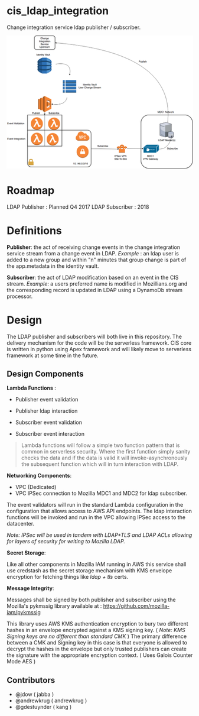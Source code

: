 # cis_ldap_integration
Change integration service ldap publisher / subscriber.

![diagram](docs/images/cis_ldap_integration.png)


# Roadmap

LDAP Publisher : Planned Q4 2017
LDAP Subscriber : 2018

# Definitions

__Publisher__: the act of receiving change events in the change integration service stream from a change event in LDAP.  _Example_ : an ldap user is added to a new group and within "n" minutes that group change is part of the app.metadata in the identity vault.

__Subscriber__: the act of LDAP modification based on an event in the CIS stream.  _Example_: a users preferred name is modified in Mozillians.org and the corresponding record is updated in LDAP using a DynamoDb stream processor.

# Design

The LDAP publisher and subscribers will both live in this repository.  The delivery mechanism for the code will be the serverless framework.  CIS core is written in python using Apex framework and will likely move to serverless framework at some time in the future.  

## Design Components

__Lambda Functions__ :

  - Publisher event validation
  - Publisher ldap interaction

  - Subscriber event validation
  - Subscriber event interaction

> Lambda functions will follow a simple two function pattern that is common in serverless security.  Where the first function simply sanity checks the data and if the data is valid it will invoke-asynchronously the subsequent function which will in turn interaction with LDAP.

__Networking Components__:

  - VPC (Dedicated)
  - VPC IPSec connection to Mozilla MDC1 and MDC2 for ldap subscriber.

The event validators will run in the standard Lambda configuration in the configuration that allows access to AWS API endpoints.  The ldap interaction functions will be invoked and run in the VPC allowing IPSec access to the datacenter.

_Note: IPSec will be used in tandem with LDAP+TLS and LDAP ACLs allowing for layers of security for writing to Mozilla LDAP._

__Secret Storage__:

Like all other components in Mozilla IAM running in AWS this service shall use credstash as the secret storage mechanism with KMS envelope encryption for fetching things like _ldap + tls_ certs.

__Message Integrity__:

Messages shall be signed by both publisher and subscriber using the Mozilla's pykmssig library available at : https://github.com/mozilla-iam/pykmssig

This library uses AWS KMS authentication encryption to bury two different hashes in an envelope encrypted against a KMS signing key.  ( _Note: KMS Signing keys are no different than standard CMK_ ) The primary difference between a CMK and Signing key in this case is that everyone is allowed to decrypt the hashes in the envelope but only trusted publishers can create the signature with the appropriate encryption context.  ( Uses Galois Counter Mode AES )

## Contributors

* @jdow ( jabba )
* @andrewkrug ( andrewkrug )
* @gdestuynder ( kang )
